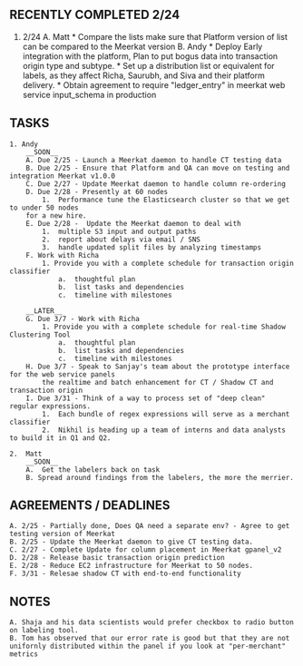 ## RECENTLY COMPLETED 2/24
1. 2/24
	A. Matt
		* Compare the lists make sure that Platform version of list can be compared to the Meerkat version
	B. Andy
		* Deploy Early integration with the platform, Plan to put bogus data into transaction origin type and subtype.
		* Set up a distribution list or equivalent for labels, as they affect Richa, Saurubh, and Siva and their platform delivery.
		* Obtain agreement to require "ledger_entry" in meerkat web service input_schema in production

## TASKS
	1. Andy
		__SOON__
		A. Due 2/25 - Launch a Meerkat daemon to handle CT testing data
		B. Due 2/25 - Ensure that Platform and QA can move on testing and integration Meerkat v1.0.0
		C. Due 2/27 - Update Meerkat daemon to handle column re-ordering
		D. Due 2/28 - Presently at 60 nodes
			1.  Performance tune the Elasticsearch cluster so that we get to under 50 nodes
		for a new hire.
		E. Due 2/28 -  Update the Meerkat daemon to deal with
			1.  multiple S3 input and output paths
			2.  report about delays via email / SNS
			3.  handle updated split files by analyzing timestamps
		F. Work with Richa
			1. Provide you with a complete schedule for transaction origin classifier
				a.  thoughtful plan
				b.  list tasks and dependencies
				c.  timeline with milestones

		__LATER__
		G. Due 3/7 - Work with Richa
			1. Provide you with a complete schedule for real-time Shadow Clustering Tool
				a.  thoughtful plan
				b.  list tasks and dependencies
				c.  timeline with milestones
		H. Due 3/7 - Speak to Sanjay's team about the prototype interface for the web service panels
			the realtime and batch enhancement for CT / Shadow CT and transaction origin
		I. Due 3/31 - Think of a way to process set of "deep clean" regular expressions.
			1.  Each bundle of regex expressions will serve as a merchant classifier
			2.  Nikhil is heading up a team of interns and data analysts to build it in Q1 and Q2.

	2.  Matt
		__SOON__
		A.  Get the labelers back on task
		B. Spread around findings from the labelers, the more the merrier.

## AGREEMENTS / DEADLINES
	A. 2/25 - Partially done, Does QA need a separate env? - Agree to get testing version of Meerkat
	B. 2/25 - Update the Meerkat daemon to give CT testing data.
	C. 2/27 - Complete Update for column placement in Meerkat gpanel_v2
	D. 2/28 - Release basic transaction origin prediction
	E. 2/28 - Reduce EC2 infrastructure for Meerkat to 50 nodes.
	F. 3/31 - Relesae shadow CT with end-to-end functionality

## NOTES
	A. Shaja and his data scientists would prefer checkbox to radio button on labeling tool.
	B. Tom has observed that our error rate is good but that they are not unifornly distributed within the panel if you look at "per-merchant" metrics

